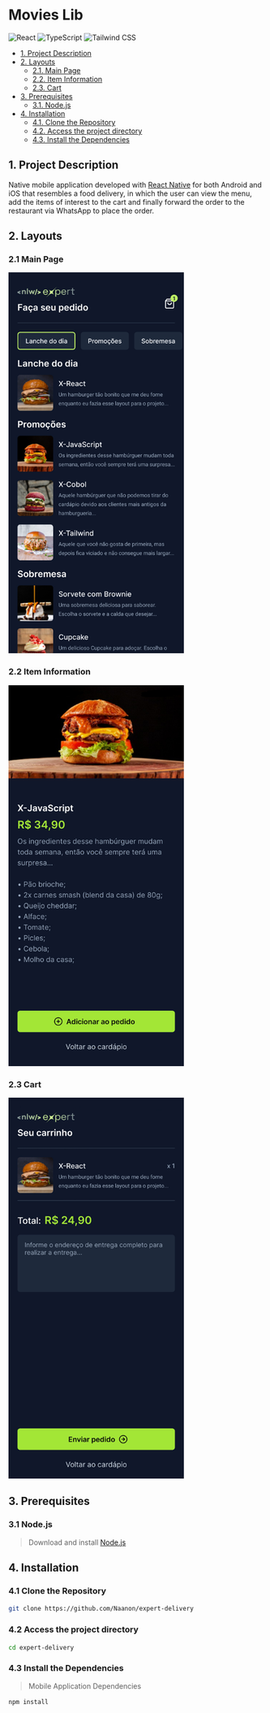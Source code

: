 # Movies Lib
<img height="50" alt="React" src="https://cdn.jsdelivr.net/gh/devicons/devicon@latest/icons/react/react-original.svg"/> <img height="50" alt="TypeScript" src="https://cdn.jsdelivr.net/gh/devicons/devicon@latest/icons/typescript/typescript-original.svg" /> <img height="50" alt="Tailwind CSS" src="https://cdn.jsdelivr.net/gh/devicons/devicon@latest/icons/tailwindcss/tailwindcss-original.svg" />

  - [1. Project Description](#1-project-description)
  - [2. Layouts](#2-layouts)
    - [2.1. Main Page](#21-main-page)
    - [2.2. Item Information](#22-item-information)
    - [2.3. Cart](#23-cart)
  - [3. Prerequisites](#3-prerequisites)
    - [3.1. Node.js](#31-nodejs)
  - [4. Installation](#4-installation)
    - [4.1. Clone the Repository](#41-clone-the-repository)
    - [4.2. Access the project directory](#42-acess-the-project-directory)
    - [4.3. Install the Dependencies](#43-install-the-dependencies)
  
## 1. Project Description
Native mobile application developed with [React Native](https://reactnative.dev/) for both Android and iOS that resembles a food delivery, in which the user can view the menu, add the items of interest to the cart and finally forward the order to the restaurant via WhatsApp to place the order.
## 2. Layouts

### 2.1 Main Page
<img height="750" alt="Main Page" src="images/1.jpg"/>

### 2.2 Item Information
<img height="750" alt="Item Information" src="images/2.jpg"/>

### 2.3 Cart
<img height="750" alt="Cart" src="images/3.jpg"/>

## 3. Prerequisites
### 3.1 Node.js
> Download and install [Node.js](https://nodejs.org/)
   
## 4. Installation
### 4.1 Clone the Repository
   ```sh
   git clone https://github.com/Naanon/expert-delivery
   ```
### 4.2 Access the project directory  
   ```sh
   cd expert-delivery
   ```
### 4.3 Install the Dependencies
   > Mobile Application Dependencies
   ```sh
   npm install
   ```
